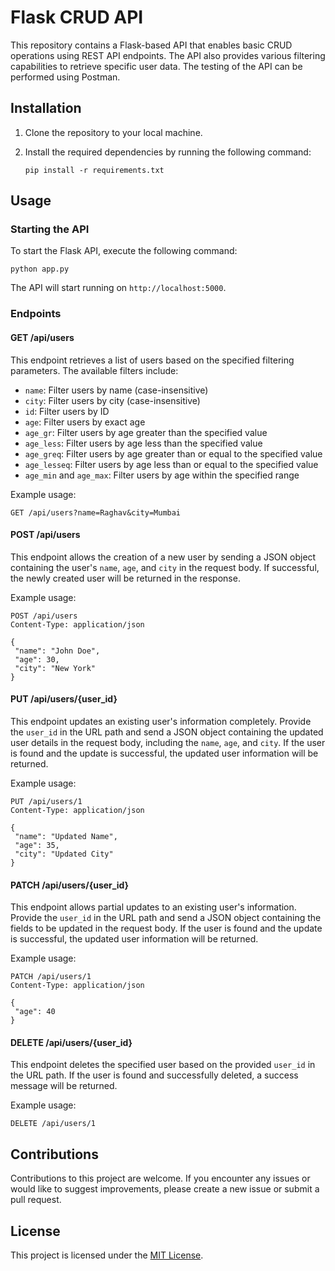 # Flask CRUD API

This repository contains a Flask-based API that enables basic CRUD operations using REST API endpoints. The API also provides various filtering capabilities to retrieve specific user data. The testing of the API can be performed using Postman.

## Installation

1. Clone the repository to your local machine.
2. Install the required dependencies by running the following command:


   ```shell
   pip install -r requirements.txt

## Usage

### Starting the API

To start the Flask API, execute the following command:
```shell
python app.py
```
The API will start running on `http://localhost:5000`.

### Endpoints

#### GET /api/users

This endpoint retrieves a list of users based on the specified filtering parameters. The available filters include:

- `name`: Filter users by name (case-insensitive)
- `city`: Filter users by city (case-insensitive)
- `id`: Filter users by ID
- `age`: Filter users by exact age
- `age_gr`: Filter users by age greater than the specified value
- `age_less`: Filter users by age less than the specified value
- `age_greq`: Filter users by age greater than or equal to the specified value
- `age_lesseq`: Filter users by age less than or equal to the specified value
- `age_min` and `age_max`: Filter users by age within the specified range

Example usage:
```shell
GET /api/users?name=Raghav&city=Mumbai
 ```
#### POST /api/users

This endpoint allows the creation of a new user by sending a JSON object containing the user's `name`, `age`, and `city` in the request body. If successful, the newly created user will be returned in the response.

Example usage:
 ```shell
POST /api/users
Content-Type: application/json

{
  "name": "John Doe",
  "age": 30,
  "city": "New York"
}
```
#### PUT /api/users/{user_id}

This endpoint updates an existing user's information completely. Provide the `user_id` in the URL path and send a JSON object containing the updated user details in the request body, including the `name`, `age`, and `city`. If the user is found and the update is successful, the updated user information will be returned.

Example usage:
 ```shell
PUT /api/users/1
Content-Type: application/json

{
  "name": "Updated Name",
  "age": 35,
  "city": "Updated City"
}
```

#### PATCH /api/users/{user_id}

This endpoint allows partial updates to an existing user's information. Provide the `user_id` in the URL path and send a JSON object containing the fields to be updated in the request body. If the user is found and the update is successful, the updated user information will be returned.

Example usage:
 ```shell
PATCH /api/users/1
Content-Type: application/json

{
  "age": 40
}

```
#### DELETE /api/users/{user_id}

This endpoint deletes the specified user based on the provided `user_id` in the URL path. If the user is found and successfully deleted, a success message will be returned.

Example usage:
 ```shell
DELETE /api/users/1
```

## Contributions

Contributions to this project are welcome. If you encounter any issues or would like to suggest improvements, please create a new issue or submit a pull request.

## License

This project is licensed under the [MIT License](LICENSE).
